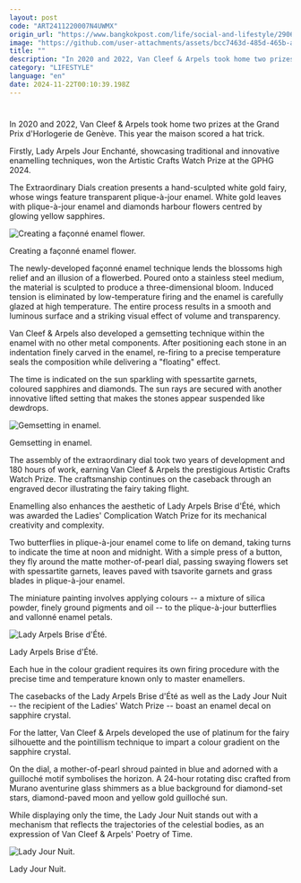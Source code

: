 ```yaml
---
layout: post
code: "ART2411220007N4UWMX"
origin_url: "https://www.bangkokpost.com/life/social-and-lifestyle/2906665/dazzling-artistry-mechanical-creativity"
image: "https://github.com/user-attachments/assets/bcc7463d-485d-465b-a5ef-2a83987a792d"
title: ""
description: "In 2020 and 2022, Van Cleef & Arpels took home two prizes at the Grand Prix d"
category: "LIFESTYLE"
language: "en"
date: 2024-11-22T00:10:39.198Z
---
```


# 

In 2020 and 2022, Van Cleef & Arpels took home two prizes at the Grand Prix d'Horlogerie de Genève. This year the maison scored a hat trick.

Firstly, Lady Arpels Jour Enchanté, showcasing traditional and innovative enamelling techniques, won the Artistic Crafts Watch Prize at the GPHG 2024.

The Extraordinary Dials creation presents a hand-sculpted white gold fairy, whose wings feature transparent plique-à-jour enamel. White gold leaves with plique-à-jour enamel and diamonds harbour flowers centred by glowing yellow sapphires.

![Creating a façonné enamel flower.](https://static.bangkokpost.com/media/content/dcx/2024/11/22/5355065.jpg)

Creating a façonné enamel flower.

The newly-developed façonné enamel technique lends the blossoms high relief and an illusion of a flowerbed. Poured onto a stainless steel medium, the material is sculpted to produce a three-dimensional bloom. Induced tension is eliminated by low-temperature firing and the enamel is carefully glazed at high temperature. The entire process results in a smooth and luminous surface and a striking visual effect of volume and transparency.

Van Cleef & Arpels also developed a gemsetting technique within the enamel with no other metal components. After positioning each stone in an indentation finely carved in the enamel, re-firing to a precise temperature seals the composition while delivering a "floating" effect.

The time is indicated on the sun sparkling with spessartite garnets, coloured sapphires and diamonds. The sun rays are secured with another innovative lifted setting that makes the stones appear suspended like dewdrops.

![Gemsetting in enamel.](https://static.bangkokpost.com/media/content/dcx/2024/11/22/5355070.jpg)

Gemsetting in enamel.

The assembly of the extraordinary dial took two years of development and 180 hours of work, earning Van Cleef & Arpels the prestigious Artistic Crafts Watch Prize. The craftsmanship continues on the caseback through an engraved decor illustrating the fairy taking flight.

Enamelling also enhances the aesthetic of Lady Arpels Brise d'Été, which was awarded the Ladies' Complication Watch Prize for its mechanical creativity and complexity.

Two butterflies in plique-à-jour enamel come to life on demand, taking turns to indicate the time at noon and midnight. With a simple press of a button, they fly around the matte mother-of-pearl dial, passing swaying flowers set with spessartite garnets, leaves paved with tsavorite garnets and grass blades in plique-à-jour enamel.

The miniature painting involves applying colours -- a mixture of silica powder, finely ground pigments and oil -- to the plique-à-jour butterflies and vallonné enamel petals.

![Lady Arpels Brise d'Été.](https://github.com/user-attachments/assets/50a85e8b-37d0-4bfa-999c-53662f8d3841)

Lady Arpels Brise d'Été.

Each hue in the colour gradient requires its own firing procedure with the precise time and temperature known only to master enamellers.

The casebacks of the Lady Arpels Brise d'Été as well as the Lady Jour Nuit -- the recipient of the Ladies' Watch Prize -- boast an enamel decal on sapphire crystal.

For the latter, Van Cleef & Arpels developed the use of platinum for the fairy silhouette and the pointillism technique to impart a colour gradient on the sapphire crystal.

On the dial, a mother-of-pearl shroud painted in blue and adorned with a guilloché motif symbolises the horizon. A 24-hour rotating disc crafted from Murano aventurine glass shimmers as a blue background for diamond-set stars, diamond-paved moon and yellow gold guilloché sun.

While displaying only the time, the Lady Jour Nuit stands out with a mechanism that reflects the trajectories of the celestial bodies, as an expression of Van Cleef & Arpels' Poetry of Time.

![Lady Jour Nuit.](https://github.com/user-attachments/assets/84b938f8-7cdb-433d-88fa-ac93b80515f4)

Lady Jour Nuit.